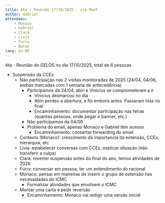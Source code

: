 ```yaml
---
title: Ata - Reunião 17/10/2025 - via Meet
author: Gabriel
attendees:
    - Monaco
    - Gabriel
    - Clara
    - Livia
    - Furry
    - Natan
lang: pt-BR
---
```



Ata - Reunião do GELOS no dia 17/10/2025, total de 6 pessoas

- Suspensão da CCEx
  - Não participação nas 2 visitas monitoradas de 2025 (24/04, 04/06, ambas marcadas com 1 semana de antecedência)
    - Participamos da 24/04, abin e Vinicius se comprometeram a ir
      - Vinicius desmarcou no dia
      - Abin perdeu a abertura, e foi embora antes. Passaram lista no final
      - Encaminhamento: documentar participação nas feiras (quantas pessoas, onde pegar o banner, etc.)
    - Não participamos da 04/06
    - Problema do email, apenas Monaco e Gabriel têm acesso
      - Encaminhamento: consertar forwarding do email
  - Contexto (Monaco): crescimento da importancia da extensão, CCEx, hierarquia, etc
  - Livia: estabelecer conversas com CCEx, explicar situação (não transferir a culpa)
  - Clara: reverter suspensão antes do final do ano, temos atividades de 2026
  - Furry: conversar em pessoa, ter um entendimento do racional
  - Monaco: pensar em maneiras de inserir o grupo de extensão nas necessidades do ICMC
    - Formalizar atividades que envolvem o ICMC
  - Montar uma carta e pedir reversão
    - Encaminhamento: Monaco vai redigir uma versão inicial

